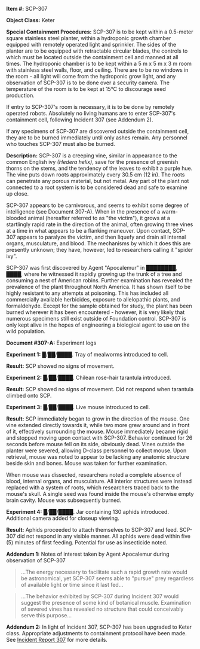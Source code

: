 **Item #:** SCP-307

**Object Class:** Keter

**Special Containment Procedures:** SCP-307 is to be kept within a 0.5-meter square stainless steel planter, within a hydroponic growth chamber equipped with remotely operated light and sprinkler. The sides of the planter are to be equipped with retractable circular blades, the controls to which must be located outside the containment cell and manned at all times. The hydroponic chamber is to be kept within a 5 m x 5 m x 3 m room with stainless steel walls, floor, and ceiling. There are to be no windows in the room - all light will come from the hydroponic grow light, and any observation of SCP-307 is to be done over a security camera. The temperature of the room is to be kept at 15°C to discourage seed production.

If entry to SCP-307's room is necessary, it is to be done by remotely operated robots. Absolutely no living humans are to enter SCP-307's containment cell, following Incident 307 (see Addendum 2).

If any specimens of SCP-307 are discovered outside the containment cell, they are to be burned immediately until only ashes remain. Any personnel who touches SCP-307 must also be burned.

**Description:** SCP-307 is a creeping vine, similar in appearance to the common English ivy _(Hedera helix)_, save for the presence of greenish thorns on the stems, and the tendency of the leaves to exhibit a purple hue. The vine puts down roots approximately every 30.5 cm (12 in). The roots can penetrate any porous material, but not metal. Any part of the plant not connected to a root system is to be considered dead and safe to examine up close.

SCP-307 appears to be carnivorous, and seems to exhibit some degree of intelligence (see Document 307-A). When in the presence of a warm-blooded animal (hereafter referred to as "the victim"), it grows at a startlingly rapid rate in the direction of the animal, often growing three vines at a time in what appears to be a flanking maneuver. Upon contact, SCP-307 appears to paralyze the victim, and then liquefy and drain all internal organs, musculature, and blood. The mechanisms by which it does this are presently unknown; they have, however, led to researchers calling it "spider ivy".

SCP-307 was first discovered by Agent "Apocalemur" in ████████, ████, where he witnessed it rapidly growing up the trunk of a tree and consuming a nest of American robins. Further examination has revealed the prevalence of the plant throughout North America. It has shown itself to be highly resistant to any attempts at poisoning. This has included all commercially available herbicides, exposure to allelopathic plants, and formaldehyde. Except for the sample obtained for study, the plant has been burned wherever it has been encountered - however, it is very likely that numerous specimens still exist outside of Foundation control. SCP-307 is only kept alive in the hopes of engineering a biological agent to use on the wild population.

**Document #307-A:** Experiment logs

**Experiment 1:** █/██/████. Tray of mealworms introduced to cell.

**Result:** SCP showed no signs of movement.

**Experiment 2:** █/██/████. Chilean rose-hair tarantula introduced.

**Result:** SCP showed no signs of movement. Did not respond when tarantula climbed onto SCP.

**Experiment 3:** █/██/████. Live mouse introduced to cell.

**Result:** SCP immediately began to grow in the direction of the mouse. One vine extended directly towards it, while two more grew around and in front of it, effectively surrounding the mouse. Mouse immediately became rigid and stopped moving upon contact with SCP-307. Behavior continued for 26 seconds before mouse fell on its side, obviously dead. Vines outside the planter were severed, allowing D-class personnel to collect mouse. Upon retrieval, mouse was noted to appear to be lacking any anatomic structure beside skin and bones. Mouse was taken for further examination.

When mouse was dissected, researchers noted a complete absence of blood, internal organs, and musculature. All interior structures were instead replaced with a system of roots, which researchers traced back to the mouse's skull. A single seed was found inside the mouse's otherwise empty brain cavity. Mouse was subsequently burned.

**Experiment 4:** █/██/████. Jar containing 130 aphids introduced. Additional camera added for closeup viewing.

**Result:** Aphids proceeded to attach themselves to SCP-307 and feed. SCP-307 did not respond in any visible manner. All aphids were dead within five (5) minutes of first feeding. Potential for use as insecticide noted.

**Addendum 1:** Notes of interest taken by Agent Apocalemur during observation of SCP-307

> …The energy necessary to facilitate such a rapid growth rate would be astronomical, yet SCP-307 seems able to "pursue" prey regardless of available light or time since it last fed…

> …The behavior exhibited by SCP-307 during Incident 307 would suggest the presence of some kind of botanical muscle. Examination of severed vines has revealed no structure that could conceivably serve this purpose…

**Addendum 2:** In light of Incident 307, SCP-307 has been upgraded to Keter class. Appropriate adjustments to containment protocol have been made. See [Incident Report 307](/incident-report-307) for more details.